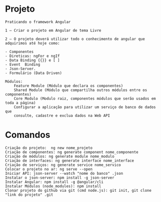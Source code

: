 # Projeto
    Praticando o framework Angular 
    
    1 – Criar o projeto em Angular de tema Livre
    
    2 – O projeto deverá utilizar todo o conhecimento de angular que adquirimos até hoje como: 
    
    - Componentes
    - Direticas: ngFor e ngIf
    - Data Binding {{}} e [ ]
    - Event  Binding 
    - Json-Server.
    - Formulário (Data Driven)
    
    Módulos:
        Feature Module (Módulo que declara os componentes)
        Shared Module (Módulo que compartilha outros módulos entre os componentes)
        Core Modulo (Modulo raiz, componentes módulos que serão usados em toda a página)
        Configurar a aplicação para utilizar um serviço de banco de dados que
        consulte, cadastre e exclua dados na Web API


# Comandos
    Criação do projeto:  ng new nome_projeto
    Criação de componentes: ng generate component nome_componente
    Criação de módulos: ng generate module nome_modulo
    Criação de interfaces: ng generate interface nome_interface
    Criação de serviços: ng generate service nome_servico
    Colocar o projeto no ar: ng serve --open
    Iniciar API: json-server --watch "nome do banco" .json
    Instalar o json-server: npm install -g json-server
    Instalar Angular: npm install -g @angular/cli
    Instalar Módulos (node_modules): npm install
    Clonar projeto do github via git (cmd node.js): git init, git clone "link do projeto" .git
